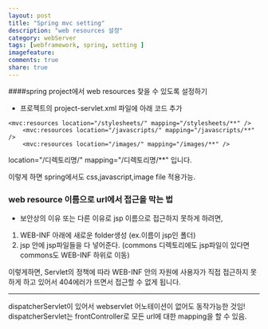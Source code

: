 ```yaml
---
layout: post
title: "Spring mvc setting"
description: "web resources 설정"
category: webServer
tags: [webframework, spring, setting ]
imagefeature: 
comments: true
share: true
---
```


####spring project에서 web resources 찾을 수 있도록 설정하기

* 프로젝트의 project-servlet.xml 파일에 아래 코드 추가 

```
<mvc:resources location="/stylesheets/" mapping="/stylesheets/**" />
	<mvc:resources location="/javascripts/" mapping="/javascripts/**" />
	<mvc:resources location="/images/" mapping="/images/**" />
```

location="/디렉토리명/" mapping="/디렉토리명/**" 입니다.   

이렇게 하면 spring에서도  css,javascript,image file 적용가능.

### web resource 이름으로 url에서 접근을 막는 법

* 보안상의 이유 또는 다른 이유로 jsp 이름으로 접근하지 못하게 하려면, 

1. WEB-INF 아래에 새로운 folder생성 (ex.이름이 jsp인 폴더)
2. jsp 안에 jsp파일들을 다 넣어준다. (commons 디렉토리에도 jsp파일이 있다면 commons도 WEB-INF 하위로 이동)

이렇게하면, Servlet의 정책에 따라 WEB-INF 안의 자원에 사용자가 직접 접근하지 못하게 하고 있어서 404에러가 뜨면서 접근할 수 없게 됩니다.

----------------------

dispatcherServlet이 있어서 webservlet 어노테이션이 없어도 동작가능한 것임!
dispatcherServlet는 frontController로 모든 url에 대한 mapping을 할 수 있음. 
